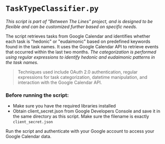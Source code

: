 # `TaskTypeClassifier.py`
*This script is part of "Between The Lines" project, and is designed to be flexible and can be customized further based on specific needs.*

The script retrieves tasks from Google Calendar and identifies whether each task is "hedonic" or "eudaimonic" based on predefined keywords found in the task names. It uses the Google Calendar
API to retrieve events that occurred within the last two months. *The categorization is performed using regular expressions to identify hedonic and eudaimonic patterns in the task names.*

> Techniques used include OAuth 2.0 authentication, regular expressions for task categorization,
datetime manipulation, and interaction with the Google Calendar API.

### Before running the script:
- Make sure you have the required libraries installed
- Obtain client_secret.json from Google Developers Console and save it in the same directory as this script. Make sure the filename is exactly `client_secret.json`

Run the script and authenticate with your Google account to access your Google Calendar data.

